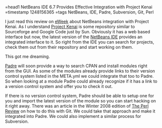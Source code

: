 =head1 NetBeans IDE 6.7 Provides Effective Integration with Project Kenai
=timestamp 1248156365
=tags NetBeans, IDE, Padre, Subversion, Git, Perl

I just read this review on 
<a href="http://www.eweek.com/c/a/Application-Development/REVIEW-NetBeans-IDE-67-Provides-Effective-Integration-with-Project-Kenai-582321/">eWeek</a>
about NetBeans integration with Project Kenai. As I understand <a href="http://kenai.com/">Project Kenai</a> 
is some repository similar to Sourceforge and Google Code just by Sun. Obviously it has a 
web based interface but now, the latest version of the 
<a href="http://www.netbeans.org/">NetBeans IDE</a> provides an integrated interface to it. So right from the
IDE you can search for projects, check them out from their repository and start working on them.

This got me dreaming.

<a href="http://padre.perlide.org/">Padre</a> will soon provide a way to search CPAN and install modules
right from the GUI. As some of the modules already provide links to their version control system
listed in the META.yml we could integrate that too to Padre. So when looking at a module Padre could already
recognize if it has a link to a version control system and offer you to check it out.

If there is no version control system, Padre should be able to setup one for you and import the 
latest version of the module so you can start hacking on it right away. There was an article in the
Winter 2008 edition of <a href="http://www.theperlreview.com/">The Perl Review</a> on how to do this with Git.
We could take that approach and make it integrated into Padre. We could also implement a similar process
for Subversion.

